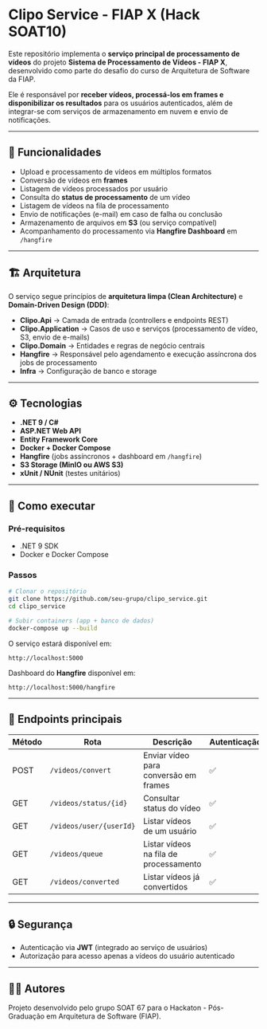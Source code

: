 # Clipo Service - FIAP X (Hack SOAT10)

Este repositório implementa o **serviço principal de processamento de vídeos** do projeto **Sistema de Processamento de Vídeos - FIAP X**, desenvolvido como parte do desafio do curso de Arquitetura de Software da FIAP.  

Ele é responsável por **receber vídeos, processá-los em frames e disponibilizar os resultados** para os usuários autenticados, além de integrar-se com serviços de armazenamento em nuvem e envio de notificações.  

---

## 📌 Funcionalidades

- Upload e processamento de vídeos em múltiplos formatos  
- Conversão de vídeos em **frames**  
- Listagem de vídeos processados por usuário  
- Consulta do **status de processamento** de um vídeo  
- Listagem de vídeos na fila de processamento  
- Envio de notificações (e-mail) em caso de falha ou conclusão  
- Armazenamento de arquivos em **S3** (ou serviço compatível)  
- Acompanhamento do processamento via **Hangfire Dashboard** em `/hangfire`  

---

## 🏗️ Arquitetura

O serviço segue princípios de **arquitetura limpa (Clean Architecture)** e **Domain-Driven Design (DDD)**:  

- **Clipo.Api** → Camada de entrada (controllers e endpoints REST)  
- **Clipo.Application** → Casos de uso e serviços (processamento de vídeo, S3, envio de e-mails)  
- **Clipo.Domain** → Entidades e regras de negócio centrais  
- **Hangfire** → Responsável pelo agendamento e execução assíncrona dos jobs de processamento  
- **Infra** → Configuração de banco e storage  

---

## ⚙️ Tecnologias

- **.NET 9 / C#**  
- **ASP.NET Web API**  
- **Entity Framework Core**  
- **Docker + Docker Compose**  
- **Hangfire** (jobs assíncronos + dashboard em `/hangfire`)  
- **S3 Storage (MinIO ou AWS S3)**  
- **xUnit / NUnit** (testes unitários)  

---

## 🚀 Como executar

### Pré-requisitos
- .NET 9 SDK  
- Docker e Docker Compose  

### Passos

```bash
# Clonar o repositório
git clone https://github.com/seu-grupo/clipo_service.git
cd clipo_service

# Subir containers (app + banco de dados)
docker-compose up --build
```

O serviço estará disponível em:  
```
http://localhost:5000
```

Dashboard do **Hangfire** disponível em:  
```
http://localhost:5000/hangfire
```

---

## 📡 Endpoints principais

| Método | Rota                          | Descrição                              | Autenticação |
|--------|-------------------------------|----------------------------------------|---------------|
| POST   | `/videos/convert`            | Enviar vídeo para conversão em frames  | ✅            |
| GET    | `/videos/status/{id}`        | Consultar status do vídeo              | ✅            |
| GET    | `/videos/user/{userId}`      | Listar vídeos de um usuário            | ✅            |
| GET    | `/videos/queue`              | Listar vídeos na fila de processamento | ✅            |
| GET    | `/videos/converted`          | Listar vídeos já convertidos           | ✅            |

---

## 🔒 Segurança

- Autenticação via **JWT** (integrado ao serviço de usuários)  
- Autorização para acesso apenas a vídeos do usuário autenticado  

---

## 👨‍💻 Autores

Projeto desenvolvido pelo grupo SOAT 67 para o Hackaton - Pós-Graduação em Arquitetura de Software (FIAP).
